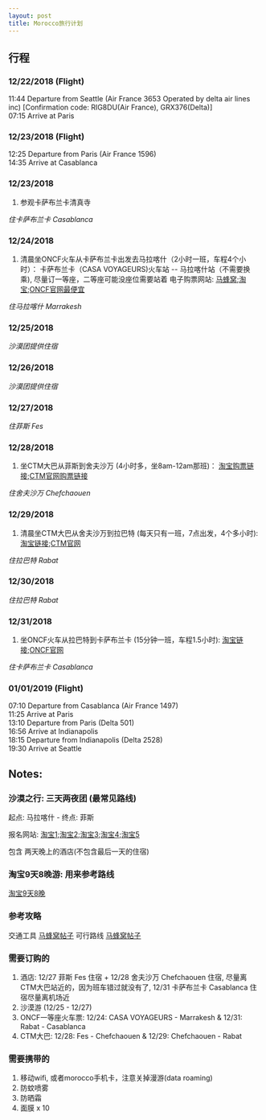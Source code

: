 ```yaml
---
layout: post
title: Morocco旅行计划
---
```


## 行程

### 12/22/2018 (Flight)
11:44	Departure from Seattle (Air France 3653 Operated by delta air lines inc) [Confirmation code: RIG8DU(Air France), GRX376(Delta)]  
07:15	Arrive at Paris 

### 12/23/2018 (Flight)
12:25	Departure from Paris (Air France 1596)  
14:35	Arrive at Casablanca  

### 12/23/2018 

1. 参观卡萨布兰卡清真寺

*住卡萨布兰卡 Casablanca*

### 12/24/2018 

1. 清晨坐ONCF火车从卡萨布兰卡出发去马拉喀什（2小时一班，车程4个小时）： 卡萨布兰卡（CASA VOYAGEURS)火车站 -- 马拉喀什站（不需要换乘), 尽量订一等座，二等座可能没座位需要站着
电子购票网站: [马蜂窝](http://www.mafengwo.cn/sales/2227936.html);[淘宝](https://traveldetail.fliggy.com/item.htm?spm=a230r.1.14.20.312f2620WXZWnY&id=565499769738&ns=1&abbucket=12&smToken=b3c75e217fe245cb9753c4b982316493&smSign=PsaMhlJjAkEZPTpGRwbFWg%3D%3D);[ONCF官网最便宜](https://www.oncf-voyages.ma/)

*住马拉喀什 Marrakesh*

### 12/25/2018 

*沙漠团提供住宿* 

### 12/26/2018 

*沙漠团提供住宿* 

### 12/27/2018 

*住菲斯 Fes* 

### 12/28/2018 

1. 坐CTM大巴从菲斯到舍夫沙万 (4小时多，坐8am-12am那班)：
[淘宝购票链接](https://traveldetail.fliggy.com/item.htm?spm=a230r.1.14.15.7ade275dbJaYfc&id=566056852188&ns=1&abbucket=12&smToken=2ced5bae210a448f87ed88c6dc4bb3c1&smSign=t5Y0dMkWLpR3H5Tgs0PBVw%3D%3D);[CTM官网购票链接](http://www.ctm.ma/)

*住舍夫沙万 Chefchaouen* 

### 12/29/2018 

1. 清晨坐CTM大巴从舍夫沙万到拉巴特 (每天只有一班，7点出发，4个多小时):
[淘宝链接](https://traveldetail.taobao.com/item.htm?spm=a230r.1.14.58.3c8f3c45ARSWyb&abbucket=12&ns=1&id=568745053981&#detail);[CTM官网](http://www.ctm.ma/)

*住拉巴特 Rabat* 

### 12/30/2018 

*住拉巴特 Rabat* 

### 12/31/2018  

1. 坐ONCF火车从拉巴特到卡萨布兰卡 (15分钟一班，车程1.5小时): 
[淘宝链接](https://traveldetail.fliggy.com/item.htm?spm=a230r.1.14.115.3b2e9675JgtIkv&id=566378735008&ns=1&abbucket=12&smToken=7ca61112970b428dab9555b4465e759f&smSign=TDCvZedoRYgDcIJo7Agt7Q%3D%3D);[ONCF官网](https://www.oncf-voyages.ma/)

*住卡萨布兰卡 Casablanca*

### 01/01/2019 (Flight)
07:10	Departure from Casablanca (Air France 1497)  
11:25	Arrive at Paris  
13:10	Departure from Paris (Delta 501)  
16:56	Arrive at Indianapolis  
18:15	Departure from Indianapolis (Delta 2528)  
19:30	Arrive at Seattle  


## Notes: 

### 沙漠之行: 三天两夜团 (最常见路线) 
起点: 马拉喀什 - 终点: 菲斯

报名网站: [淘宝1](https://traveldetail.fliggy.com/item.htm?spm=a230r.1.14.6.321c16b7EujVfo&id=565110136728&ad_id=&am_id=&cm_id=140105335569ed55e27b&pm_id=&abbucket=12&smToken=77e2c4fd50ce4c9c9e59d5809277888a&smSign=%2BUWVDE7Uoj9qOhIpnjB0%2Bg%3D%3D);[淘宝2](https://traveldetail.fliggy.com/item.htm?spm=a230r.1.14.27.321c16b7EujVfo&id=561561838847&ns=1&abbucket=12&smToken=2e684ff5d4c945868a9f5523e00951ea&smSign=ADWgFFnnxIhk0%2BITo9Gamg%3D%3D);[淘宝3](https://traveldetail.fliggy.com/item.htm?spm=a230r.1.14.52.321c16b7EujVfo&id=563022484468&ns=1&abbucket=12&smToken=044ca80d04ec430680814799d4e94d82&smSign=SOL6hN1cfoUwkDaF3fSEfg%3D%3D);[淘宝4](https://traveldetail.taobao.com/item.htm?spm=a230r.1.14.66.321c16b7EujVfo&smSign=N6ypnUPj/j6vWxxBm6qenQ==&abbucket=12&ns=1&id=561266459809&smToken=08fec51b9d114c0b8b9112046ecb71fb&);[淘宝5](https://traveldetail.fliggy.com/item.htm?spm=a230r.1.14.86.40ba649cWTyuCx&id=557891706848&ns=1&abbucket=12&smToken=c5a3adb49b8646f593ec2d8d0c8d41d8&smSign=3UZFgJP57QoXs3aBMirjlg%3D%3D)

包含 两天晚上的酒店(不包含最后一天的住宿)


### 淘宝9天8晚游: 用来参考路线

[淘宝9天8晚](https://traveldetail.fliggy.com/item.htm?spm=a230r.1.14.13.5a546f6dHPJ8yk&id=558390960997&ad_id=&am_id=&cm_id=140105335569ed55e27b&pm_id=&abbucket=12&smToken=1c669be64e04410eaec05c43040b44e9&smSign=GKC4QIyZTzsIjDT9bms4Qg%3D%3D)


### 参考攻略

交通工具 [马蜂窝帖子](http://www.mafengwo.cn/gonglve/ziyouxing/15132.html)
可行路线 [马蜂窝帖子](http://www.mafengwo.cn/gonglve/ziyouxing/11853.html)

### 需要订购的 

1. 酒店: 
12/27 菲斯 Fes 住宿 + 12/28 舍夫沙万 Chefchaouen 住宿, 尽量离CTM大巴站近的，因为班车错过就没有了, 12/31 卡萨布兰卡 Casablanca 住宿尽量离机场近
2. 沙漠游 (12/25 - 12/27)
3. ONCF一等座火车票: 
12/24: CASA VOYAGEURS - Marrakesh & 12/31: Rabat - Casablanca
4. CTM大巴: 
12/28: Fes - Chefchaouen & 12/29: Chefchaouen - Rabat

### 需要携带的

1. 移动wifi, 或者morocco手机卡，注意关掉漫游(data roaming)
2. 防蚊喷雾
3. 防晒霜
4. 面膜 x 10




